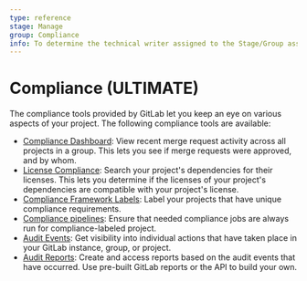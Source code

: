 ```yaml
---
type: reference
stage: Manage
group: Compliance
info: To determine the technical writer assigned to the Stage/Group associated with this page, see https://about.gitlab.com/handbook/engineering/ux/technical-writing/#assignments
---
```


# Compliance **(ULTIMATE)**

The compliance tools provided by GitLab let you keep an eye on various aspects of your project. The
following compliance tools are available:

- [Compliance Dashboard](compliance_dashboard/index.md): View recent merge request activity across
  all projects in a group. This lets you see if merge requests were approved, and by whom.
- [License Compliance](license_compliance/index.md): Search your project's dependencies for their
  licenses. This lets you determine if the licenses of your project's dependencies are compatible
  with your project's license.
- [Compliance Framework Labels](../project/settings/index.md#compliance-frameworks): Label your projects that have unique compliance requirements.
- [Compliance pipelines](../project/settings/index.md#compliance-pipeline-configuration): Ensure that needed compliance jobs are always run for compliance-labeled project.
- [Audit Events](../../administration/audit_events.md): Get visibility into individual actions that have taken place in your GitLab instance, group, or project.
- [Audit Reports](../../administration/audit_reports.md): Create and access reports based on the audit events that have occurred. Use pre-built GitLab reports or the API to build your own.
